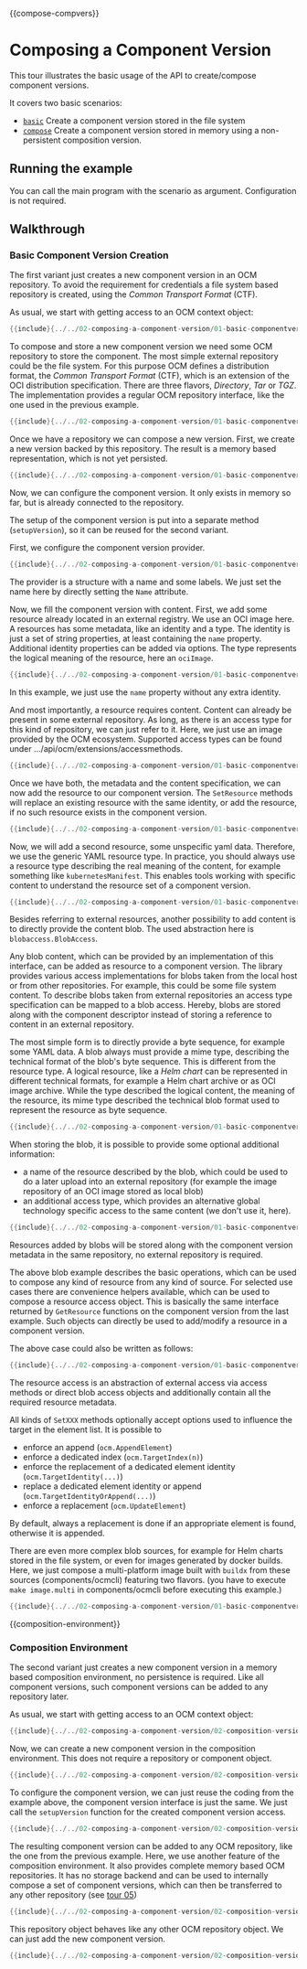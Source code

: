 {{compose-compvers}}

# Composing a Component Version

This tour illustrates the basic usage of the API to
create/compose component versions.

It covers two basic scenarios:

- [`basic`](01-basic-componentversion-creation.go) Create a component version stored in the file system
- [`compose`](02-composition-version.go) Create a component version stored in memory using a non-persistent composition version.

## Running the example

You can call the main program with the scenario as argument. Configuration is not required.

## Walkthrough

### Basic Component Version Creation

The first variant just creates a new component version
in an OCM repository. To avoid the requirement for
credentials a file system based repository is created, using
the *Common Transport Format* (CTF).

As usual, we start with getting access to an OCM context
object:

```go
{{include}{../../02-composing-a-component-version/01-basic-componentversion-creation.go}{default context}}
```

To compose and store a new component version
we need some OCM repository to
store the component. The most simple
external repository could be the file system.
For this purpose OCM defines a distribution format, the
*Common Transport Format* (CTF),
which is an extension of the OCI distribution
specification.
There are three flavors, *Directory*, *Tar* or *TGZ*.
The implementation provides a regular OCM repository
interface, like the one used in the previous example.

```go
{{include}{../../02-composing-a-component-version/01-basic-componentversion-creation.go}{create ctf}}
```

Once we have a repository we can compose a new version.
First, we create a new version backed by this repository.
The result is a memory based representation, which is not yet persisted.

```go
{{include}{../../02-composing-a-component-version/01-basic-componentversion-creation.go}{new version}}
```

Now, we can configure the component version. It only exists in memory
so far, but is already connected to the repository.

The setup of the component version is put into a
separate method (`setupVersion`), so it can be reused for the second variant.

First, we configure the component version provider.

```go
{{include}{../../02-composing-a-component-version/01-basic-componentversion-creation.go}{setup provider}}
```

The provider is a structure with a name and some labels.
We just set the name here by directly setting the `Name` attribute.

Now, we fill the component version with content.
First, we add some resource already located in
an external registry. We use an OCI image here.
A resources has some metadata, like an identity
and a type.
The identity is just a set of string properties,
at least containing the `name` property.
Additional identity properties can be added via
options.
The type represents the logical meaning of the
resource, here an `ociImage`.

```go
{{include}{../../02-composing-a-component-version/01-basic-componentversion-creation.go}{setup resource meta}}
```

In this example, we just use the `name` property
without any extra identity.

And most importantly, a resource requires content.
Content can already be present in some external
repository. As long, as there is an access type
for this kind of repository, we can just refer to it.
Here, we just use an image provided by the
OCM ecosystem.
Supported access types can be found under
.../api/ocm/extensions/accessmethods.

```go
{{include}{../../02-composing-a-component-version/01-basic-componentversion-creation.go}{setup image access}}
```

Once we have both, the metadata and the content specification,
we can now add the resource to our component version.
The `SetResource` methods will replace an existing resource with the same
identity, or add the resource, if no such resource exists in the component
version.

```go
{{include}{../../02-composing-a-component-version/01-basic-componentversion-creation.go}{setup resource}}
```

Now, we will add a second resource, some unspecific yaml data.
Therefore, we use the generic YAML resource type.
In practice, you should always use a resource type describing
the real meaning of the content, for example something like
`kubernetesManifest`. This enables tools working with specific content
to understand the resource set of a component version.

```go
{{include}{../../02-composing-a-component-version/01-basic-componentversion-creation.go}{setup second meta}}
```

Besides referring to external resources, another possibility
to add content is to directly provide the content blob. The
used abstraction here is `blobaccess.BlobAccess`.

Any blob content, which can be provided by an implementation of this
interface, can be added as resource to a component version.
The library provides various access implementations for blobs
taken from the local host or from other repositories.
For example, this could be some file system content.
To describe blobs taken from external repositories
an access type specification can be mapped to a blob access.
Hereby, blobs are stored along with the component descriptor
instead of storing a reference to content in an external repository.

The most simple form is to directly provide a byte sequence,
for example some YAML data.
A blob always must provide a mime type, describing the
technical format of the blob's byte sequence. This is different
from the resource type. A logical resource, like a *Helm chart* can be
represented in different technical formats, for example a Helm chart
archive or as OCI image archive. While the type described the
logical content, the meaning of the resource, its mime type
described the technical blob format used to represent
the resource as byte sequence.

```go
{{include}{../../02-composing-a-component-version/01-basic-componentversion-creation.go}{string blob access}}
```

When storing the blob, it is possible to provide some
optional additional information:

- a name of the resource described by the blob, which could
  be used to do a later upload into an external repository
  (for example the image repository of an OCI image stored
  as local blob)
- an additional access type, which provides an alternative
  global technology specific access to the same content
  (we don't use it, here).

```go
{{include}{../../02-composing-a-component-version/01-basic-componentversion-creation.go}{setup by blob access}}
```

Resources added by blobs will be stored along with the component
version metadata in the same repository, no external
repository is required.

The above blob example describes the basic operations,
which can be used to compose any kind of resource
from any kind of source.
For selected use cases there are convenience helpers available,
which can be used to compose a resource access object.
This is basically the same interface returned by `GetResource`
functions on the component version from the last example.
Such objects can directly be used to add/modify a resource in a
component version.

The above case could also be written as follows:

```go
{{include}{../../02-composing-a-component-version/01-basic-componentversion-creation.go}{setup by access}}
```

The resource access is an abstraction of external access via access
methods or direct blob access objects and additionally
contain all the required resource metadata.

All kinds of `SetXXX` methods optionally accept options used to influence
the target in the element list. It is possible to

- enforce an append (`ocm.AppendElement`)
- enforce a dedicated index (`ocm.TargetIndex(n)`)
- enforce the replacement of a dedicated element identity (`ocm.TargetIdentity(...)`)
- replace a dedicated element identity or append (`ocm.TargetIdentityOrAppend(...)`)
- enforce a replacement (`ocm.UpdateElement`)

By default, always a replacement is done if an appropriate element is
found, otherwise it is appended.

There are even more complex blob sources, for example
for Helm charts stored in the file system, or even for images
generated by docker builds.
Here, we just compose a multi-platform image built with `buildx`
from these sources (components/ocmcli) featuring two flavors.
(you have to execute `make image.multi` in components/ocmcli
before executing this example.)

```go
{{include}{../../02-composing-a-component-version/01-basic-componentversion-creation.go}{setup by docker}}
```

{{composition-environment}}

### Composition Environment

The second variant just creates a new component version
in a memory based composition environment, no persistence is
required. Like all component versions, such component versions
can be added to any repository later.

As usual, we start with getting access to an OCM context
object:

```go
{{include}{../../02-composing-a-component-version/02-composition-version.go}{default context}}
```

Now, we can create a new component version in the composition
environment. This does not require a repository or component object.

```go
{{include}{../../02-composing-a-component-version/02-composition-version.go}{new version}}
```

To configure the component version, we can just reuse the coding
from the example above, the component version interface is just the same.
We just call the `setupVersion` function for the created component version access.

```go
{{include}{../../02-composing-a-component-version/02-composition-version.go}{setup version}}
```

The resulting component version can be added to any OCM repository,
like the one from the previous example.
Here, we use another feature of the composition environment. It also provides
complete memory based OCM repositories.
It has no storage backend and can be used to internally compose
a set of component versions, which can then be transferred
to any other repository (see [tour 05]({{transport}}))

```go
{{include}{../../02-composing-a-component-version/02-composition-version.go}{create composition repository}}
```

This repository object behaves like any other OCM repository object. We can just
add the new component version.

```go
{{include}{../../02-composing-a-component-version/02-composition-version.go}{add version}}
```
